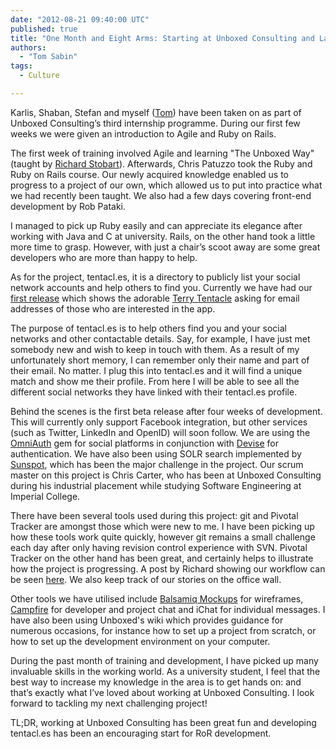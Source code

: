 ```yaml
---
date: "2012-08-21 09:40:00 UTC"
published: true
title: "One Month and Eight Arms: Starting at Unboxed Consulting and Launching tentacl.es"
authors:
  - "Tom Sabin"
tags:
  - Culture

---
```


Karlis, Shaban, Stefan and myself ([Tom](/people#tom-sabin)) have been taken on as part of Unboxed Consulting’s third internship programme. During our first few weeks we were given an introduction to Agile and Ruby on Rails.

The first week of training involved Agile and learning "The Unboxed Way" (taught by [Richard Stobart](/people#richard-stobart)). Afterwards, Chris Patuzzo took the Ruby and Ruby on Rails course. Our newly acquired knowledge enabled us to progress to a project of our own, which allowed us to put into practice what  we had recently been taught. We also had a few days covering front-end development by Rob Pataki.

I managed to pick up Ruby easily and can appreciate its elegance after working with Java and C at university. Rails, on the other hand took a little more time to grasp. However, with just a chair’s scoot away are some great developers who are more than happy to help.

As for the project, tentacl.es, it is a directory to publicly list your social network accounts and help others to find you. Currently we have had our [first release](http://tentacl.es/) which shows the adorable [Terry Tentacle](https://twitter.com/TerryTentacle) asking for email addresses of those who are interested in the app.

The purpose of tentacl.es is to help others find you and your social networks and other contactable details. Say, for example, I have just met somebody new and wish to keep in touch with them. As a result of my unfortunately short memory, I can remember only their name and part of their email. No matter. I plug this into tentacl.es and it will find a unique match and show me their profile. From here I will be able to see all the different social networks they have linked with their tentacl.es profile.

Behind the scenes is the first beta release after four weeks of development. This will currently only support Facebook integration, but other services (such as Twitter, LinkedIn and OpenID) will soon follow. We are using the [OmniAuth](https://github.com/intridea/omniauth) gem for social platforms in conjunction with [Devise](https://github.com/plataformatec/devise) for authentication. We have also been using SOLR search implemented by [Sunspot](http://sunspot.github.com/), which has been the major challenge in the project. Our scrum master on this project is Chris Carter, who has been at Unboxed Consulting during his industrial placement while studying Software Engineering at Imperial College.

There have been several tools used during this project: git and Pivotal Tracker are amongst those which were new to me. I have been picking up how these tools work quite quickly, however git remains a small challenge each day after only having revision control experience with SVN. Pivotal Tracker on the other hand has been great, and certainly helps to illustrate how the project is progressing. A post by Richard showing our workflow can be seen [here](/blog/pivotal-tracker-workflow). We also keep track of our stories on the office wall.

Other tools we have utilised include [Balsamiq Mockups](http://www.balsamiq.com/products/mockups) for wireframes, [Campfire](http://campfirenow.com/) for developer and project chat and iChat for individual messages. I have also been using Unboxed's wiki which provides guidance for numerous occasions, for instance how to set up a project from scratch, or how to set up the development environment on your computer.

During the past month of training and development, I have picked up many invaluable skills in the working world. As a university student, I feel that the best way to increase my knowledge in the area is to get hands on: and that’s exactly what I’ve loved about working at Unboxed Consulting. I look forward to tackling my next challenging project!

TL;DR, working at Unboxed Consulting has been great fun and developing tentacl.es has been an encouraging start for RoR development.
